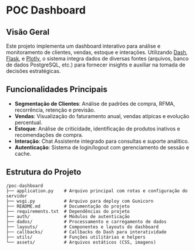 # POC Dashboard

## Visão Geral
Este projeto implementa um dashboard interativo para análise e monitoramento de clientes, vendas, estoque e interações. Utilizando [Dash](https://plotly.com/dash/), [Flask](https://flask.palletsprojects.com/), e [Plotly](https://plotly.com/), o sistema integra dados de diversas fontes (arquivos, banco de dados PostgreSQL, etc.) para fornecer insights e auxiliar na tomada de decisões estratégicas.

## Funcionalidades Principais
- **Segmentação de Clientes**: Análise de padrões de compra, RFMA, recorrência, retenção e previsão.
- **Vendas**: Visualização do faturamento anual, vendas atípicas e evolução percentual.
- **Estoque**: Análise de criticidade, identificação de produtos inativos e recomendações de compra.
- **Interação**: Chat Assistente integrado para consultas e suporte analítico.
- **Autenticação**: Sistema de login/logout com gerenciamento de sessão e cache.

## Estrutura do Projeto
```
/poc-dashboard
├── application.py    # Arquivo principal com rotas e configuração do servidor
├── wsgi.py           # Arquivo para deploy com Gunicorn
├── README.md         # Documentação do projeto
├── requirements.txt  # Dependências do projeto
├── auth/             # Módulos de autenticação
├── dados/            # Processamento e carregamento de dados
├── layouts/          # Componentes e layouts do dashboard
├── callbacks/        # Callbacks do Dash para interatividade
├── utils/            # Funções utilitárias e helpers
└── assets/           # Arquivos estáticos (CSS, imagens)
```
